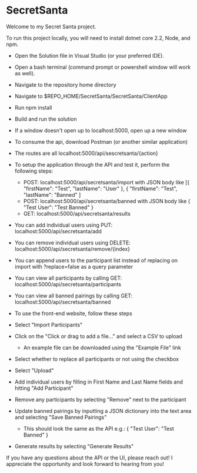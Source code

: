 # SecretSanta

Welcome to my Secret Santa project.

To run this project locally, you will need to install dotnet core 2.2, Node, and npm.
- Open the Solution file in Visual Studio (or your preferred IDE).
- Open a bash terminal (command prompt or powershell window will work as well).
- Navigate to the repository home directory
- Navigate to $REPO_HOME/SecretSanta/SecretSanta/ClientApp
- Run npm install
- Build and run the solution
- If a window doesn't open up to localhost:5000, open up a new window

- To consume the api, download Postman (or another similar application)
- The routes are all localhost:5000/api/sescretsanta/{action}
- To setup the application through the API and test it, perform the following steps:
  - POST: localhost:5000/api/secretsanta/import with JSON body like [{ "firstName": "Test", "lastName": "User" }, { "firstName": "Test", "lastName": "Banned" ]
  - POST: localhost:5000/api/secretsanta/banned with JSON body like { "Test User": "Test Banned" }
  - GET: localhost:5000/api/secretsanta/results
- You can add individual users using PUT: localhost:5000/api/secretsanta/add
- You can remove individual users using DELETE: localhost:5000/api/secretsanta/remove/{index}
- You can append users to the participant list instead of replacing on import with ?replace=false as a query parameter
- You can view all participants by calling GET: localhost:5000/api/secretsanta/participants
- You can view all banned pairings by calling GET: localhost:5000/api/secretsanta/banned

- To use the front-end website, follow these steps
- Select "Import Participants"
- Click on the "Click or drag to add a file..." and select a CSV to upload
  - An example file can be downloaded using the "Example File" link
- Select whether to replace all participants or not using the checkbox
- Select "Upload"
- Add individual users by filling in First Name and Last Name fields and hitting "Add Participant"
- Remove any participants by selecting "Remove" next to the participant
- Update banned pairings by inputting a JSON dictionary into the text area and selecting "Save Banned Pairings"
  - This should look the same as the API e.g.: { "Test User": "Test Banned" }
- Generate results by selecting "Generate Results"

If you have any questions about the API or the UI, please reach out! I appreciate the opportunity and look forward to hearing from you!
